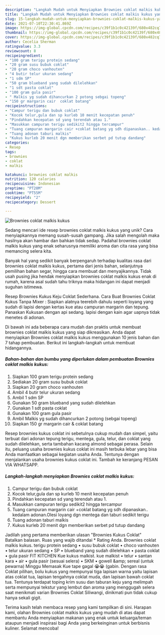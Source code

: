 ```yaml
---
description: "Langkah Mudah untuk Menyiapkan Brownies coklat malkis kukus yang Menggugah Selera"
title: "Langkah Mudah untuk Menyiapkan Brownies coklat malkis kukus yang Menggugah Selera"
slug: 15-langkah-mudah-untuk-menyiapkan-brownies-coklat-malkis-kukus-yang-menggugah-selera
date: 2021-07-10T22:30:41.869Z
image: https://img-global.cpcdn.com/recipes/c39f1b1c0c42139f/680x482cq70/brownies-coklat-malkis-kukus-foto-resep-utama.jpg
thumbnail: https://img-global.cpcdn.com/recipes/c39f1b1c0c42139f/680x482cq70/brownies-coklat-malkis-kukus-foto-resep-utama.jpg
cover: https://img-global.cpcdn.com/recipes/c39f1b1c0c42139f/680x482cq70/brownies-coklat-malkis-kukus-foto-resep-utama.jpg
author: Cecelia Sherman
ratingvalue: 3.3
reviewcount: 8
recipeingredient:
- "100 gram terigu protein sedang"
- "20 gram susu bubuk coklat"
- "20 gram choco vanhouten"
- "4 butir telur ukuran sedang"
- "1 sdm SP"
- "50 gram blueband yang sudah dilelehkan"
- "1 sdt pasta coklat"
- "100 gram gula pasir"
- " Malkis yg sudah dihancurkan 2 potong sebgai topeng"
- "150 gr margarin cair  coklat batang"
recipeinstructions:
- "Campur terigu dan bubuk coklat"
- "Kocok telur,gula dan sp kurleb 10 menit kecepatan penuh"
- "Pindahkan kecepatan sd yang terendah atau 1."
- "Masukkan campuran terigu sedikit2 hingga tercampur"
- "Tuang campuran margarin cair +coklat batang yg sdh dipanaskan.. kedalam adonan.Olesi loyang dgn mentega dan taburi sedikit terigu"
- "Tuang adonan taburi malkis"
- "Kukus kurleb 20 menit dgn memberikan serbet pd tutup dandang"
categories:
- Resep
tags:
- brownies
- coklat
- malkis

katakunci: brownies coklat malkis 
nutrition: 120 calories
recipecuisine: Indonesian
preptime: "PT20M"
cooktime: "PT55M"
recipeyield: "2"
recipecategory: Dessert

---
```



![Brownies coklat malkis kukus](https://img-global.cpcdn.com/recipes/c39f1b1c0c42139f/680x482cq70/brownies-coklat-malkis-kukus-foto-resep-utama.jpg)

Sedang mencari ide resep brownies coklat malkis kukus yang unik? Cara menyiapkannya memang susah-susah gampang. Jika salah mengolah maka hasilnya akan hambar dan bahkan tidak sedap. Padahal brownies coklat malkis kukus yang enak seharusnya memiliki aroma dan cita rasa yang bisa memancing selera kita.

Banyak hal yang sedikit banyak berpengaruh terhadap kualitas rasa dari brownies coklat malkis kukus, pertama dari jenis bahan, selanjutnya pemilihan bahan segar, hingga cara membuat dan menyajikannya. Tidak usah pusing jika hendak menyiapkan brownies coklat malkis kukus enak di rumah, karena asal sudah tahu triknya maka hidangan ini dapat menjadi suguhan istimewa.

Resep Brownies Kukus Keju Coklat Sederhana. Cara Buat Brownies Coklat Kukus Tanpa Mixer : Siapkan alatnya teerebih dahulu seperti loyang yang sudah di lapisi dengan kertas kue atau campuran margarin dan tepung. Panaskan Kukusan dengan api sedang. lapisi dengan kain agar uapnya tidak menetes di adonan.


Di bawah ini ada beberapa cara mudah dan praktis untuk membuat brownies coklat malkis kukus yang siap dikreasikan. Anda dapat menyiapkan Brownies coklat malkis kukus menggunakan 10 jenis bahan dan 7 tahap pembuatan. Berikut ini langkah-langkah untuk membuat hidangannya.

<!--inarticleads1-->

##### Bahan-bahan dan bumbu yang diperlukan dalam pembuatan Brownies coklat malkis kukus:

1. Siapkan 100 gram terigu protein sedang
1. Sediakan 20 gram susu bubuk coklat
1. Siapkan 20 gram choco vanhouten
1. Ambil 4 butir telur ukuran sedang
1. Ambil 1 sdm SP
1. Gunakan 50 gram blueband yang sudah dilelehkan
1. Gunakan 1 sdt pasta coklat
1. Gunakan 100 gram gula pasir
1. Ambil  Malkis yg sudah dihancurkan 2 potong (sebgai topeng)
1. Siapkan 150 gr margarin cair &amp; coklat batang


Resep brownies kukus coklat ini sebetulnya cukup mudah dan simpel, yaitu terbuat dari adonan tepung terigu, mentega, gula, telur, dan coklat yang sudah dilelehkan, serta tambahan kacang almond sebagai perasa. Selain itu, peluang usaha brownies kukus coklat ini masih terbuka lebar yang bisa Anda manfaatkan sebagai kegiatan usaha Anda. Tentunya dengan menjalankan usaha brownies kukus coklat ini. Tambah ke keranjang PESAN VIA WHATSAPP. 

<!--inarticleads2-->

##### Langkah-langkah menyiapkan Brownies coklat malkis kukus:

1. Campur terigu dan bubuk coklat
1. Kocok telur,gula dan sp kurleb 10 menit kecepatan penuh
1. Pindahkan kecepatan sd yang terendah atau 1.
1. Masukkan campuran terigu sedikit2 hingga tercampur
1. Tuang campuran margarin cair +coklat batang yg sdh dipanaskan.. kedalam adonan.Olesi loyang dgn mentega dan taburi sedikit terigu
1. Tuang adonan taburi malkis
1. Kukus kurleb 20 menit dgn memberikan serbet pd tutup dandang


Jadilah yang pertama memberikan ulasan &#34;Brownies Kukus Coklat&#34; Batalkan balasan. Ruas yang wajib ditandai * Rating Anda. Brownies coklat malkis kukus. terigu protein sedang • susu bubuk coklat • choco vanhouten • telur ukuran sedang • SP • blueband yang sudah dilelehkan • pasta coklat • gula pasir FIT KITCHEN Kue kukus malkist. kue malkist • telur • santan kara • air • gula pasir (sesuai selera) • SKM • gowell &amp;amp; sereal (untuk pewarna) Minggu Memasak Kue tape gagal 😭😭 (gabin. Dengan rasa Coklat pilihan, bolu kukus yang mempunyai tiga lapisan warna yaitu lapisan atas coklat tua, lapisan tengahnya coklat muda, dan lapisan bawah coklat tua. Tentunya terdapat toping krim susu dan taburan keju yang melimpah serta mempunyai tekstur yang lembut dan aroma yang menggugah selera saat menikmati varian Brownies Coklat Siliwangi, dinikmati pun tidak cukup hanya sekali gigit. 

Terima kasih telah membaca resep yang kami tampilkan di sini. Harapan kami, olahan Brownies coklat malkis kukus yang mudah di atas dapat membantu Anda menyiapkan makanan yang enak untuk keluarga/teman ataupun menjadi inspirasi bagi Anda yang berkeinginan untuk berbisnis kuliner. Selamat mencoba!
